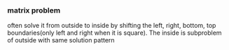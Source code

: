 ### matrix problem

often solve it from outside to inside by shifting the left, right, bottom, top boundaries(only left and right when it is square). The inside is subproblem of outside with same solution pattern